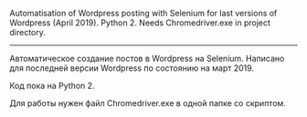 ﻿Automatisation of Wordpress posting with Selenium for last versions of Wordpress (April 2019).
Python 2.
Needs Chromedriver.exe in project directory.

---

Автоматическое создание постов в Wordpress на Selenium. Написано для последней версии Wordpress по состоянию на март 2019.

Код пока на Python 2.

Для работы нужен файл Chromedriver.exe в одной папке со скриптом.